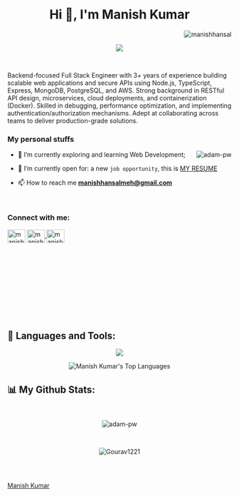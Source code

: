 <h1 align="center">Hi 👋, I'm Manish Kumar</h1>
<p align="right"> <img src="https://komarev.com/ghpvc/?username=manishhansal&label=Profile%20views&color=0e75b6&style=flat" alt="manishhansal" /> </p>
<p align="center">
  <a href="https://github.com/DenverCoder1/readme-typing-svg"><img src="https://readme-typing-svg.herokuapp.com?lines=Full+Stack+Web+Developer;Frontend+Developer;Backend+Developer;Software+Developer;Always%20learning%20new%20things&center=true&width=380&height=45"></a>
</p>

<br>
<p>
Backend-focused Full Stack Engineer with 3+ years of experience building scalable web applications and secure APIs using Node.js, TypeScript, Express, MongoDB, PostgreSQL, and AWS. Strong background in RESTful API design, microservices, cloud deployments, and containerization (Docker). Skilled in debugging, performance optimization, and implementing authentication/authorization mechanisms. Adept at collaborating across teams to deliver production-grade solutions.
</p>

<h3>My personal stuffs</h3>

<p><img align="right" src="https://github.com/Adam-pw/Adam-pw/blob/main/animation_500_kxa883sd.gif" alt="adam-pw" /></p>


- 🌱  I’m currently exploring and learning Web Development;

- :thinking: I’m currently open for: a new `job opportunity`, this is [MY RESUME](https://drive.google.com/file/d/1OH66l2CyOGr8gD6ReOgyQnQkAFD4WQV5/view?usp=sharing)

- 📫 How to reach me **manishhansalmeh@gmail.com**
<br>

<h3 align="left">Connect with me:</h3>
<p align="left">
  <a href="https://www.linkedin.com/in/manish-kumar-939467210/" target="blank"><img align="center"
      src="https://raw.githubusercontent.com/rahuldkjain/github-profile-readme-generator/master/src/images/icons/Social/linked-in-alt.svg"
      alt="manishkumar" height="30" width="40" /></a>
 <a href="https://twitter.com/ManishK62653031" target="blank"><img align="center"
      src="https://raw.githubusercontent.com/rahuldkjain/github-profile-readme-generator/master/src/images/icons/Social/twitter.svg"
      alt="manishkumar" height="30" width="40" />
  </a>
  <a href="https://wa.me/+918581935284" target="blank"><img align="center"
      src="https://raw.githubusercontent.com/rahuldkjain/github-profile-readme-generator/master/src/images/icons/Social/whatsapp.svg"
      alt="manishkumar" height="30" width="40" />
  </a>
</p>

<br>
<br>
<br>
<br>
<br>
<br>
<br>
<br>
<br>

## 🚀 Languages and Tools: 
 <p align="center" >
  <img  src="https://user-images.githubusercontent.com/82999542/132934744-131c1891-4a4f-4e88-a64a-36720ad7470b.png">
 </p>
 
 <p align="center"><img alt="Manish Kumar's Top Languages" src="https://github-readme-stats.vercel.app/api/top-langs/?username=manishhansal&langs_count=8&count_private=true&layout=compact&theme=react&hide_border=true&bg_color=0D1117" />   
</p>

<be>

## 📊 My Github Stats:

  <br/>
  <p align="center"><img align="center" src="https://github-readme-stats.vercel.app/api?username=manishhansal&show_icons=true&locale=en&bg_color=0d1117&text_color=ffffff&repo=convoychat"
    alt="adam-pw" /></p>

<br>
<p align="center"><img align="center" src="https://github-readme-streak-stats.herokuapp.com/?user=manishhansal&theme=highcontrast" alt="Gourav1221" /></p>

<br/>
      
<p align="left"> <a href="https://twitter.com/" target="blank"><img
      src="https://img.shields.io/twitter/follow/?logo=twitter&style=for-the-badge" alt="" /></a> </p>

[Manish Kumar](https://github.com/manishhansal)
